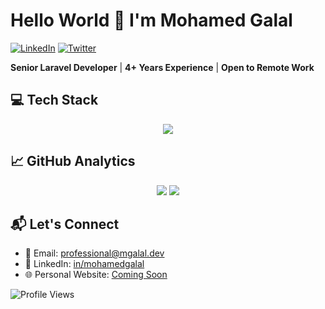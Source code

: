 # Hello World 👋 I'm Mohamed Galal

[![LinkedIn](https://img.shields.io/badge/LinkedIn-0077B5?style=for-the-badge&logo=linkedin&logoColor=white)](https://www.linkedin.com/in/your-profile)
[![Twitter](https://img.shields.io/badge/Twitter-1DA1F2?style=for-the-badge&logo=twitter&logoColor=white)](https://twitter.com/your-handle)

**Senior Laravel Developer** | **4+ Years Experience** | **Open to Remote Work**

## 💻 Tech Stack
<p align="center">
  <img src="https://skillicons.dev/icons?i=laravel,php,js,html,css,linux,mysql,git,nginx,redis" />
</p>

 
## 📈 GitHub Analytics
<p align="center">
  <img src="https://github-readme-stats.vercel.app/api?username=mgalal8866&show_icons=true&theme=dark&hide_border=true" />
  <img src="https://github-readme-stats.vercel.app/api/top-langs/?username=mgalal8866&layout=compact&theme=dark&hide_border=true" />
</p>

## 📬 Let's Connect
- 📧 Email: professional@mgalal.dev
- 💼 LinkedIn: [in/mohamedgalal](https://linkedin.com/in/your-profile)
- 🌐 Personal Website: [Coming Soon](https://)

<img src="https://komarev.com/ghpvc/?username=mgalal8866&style=flat-square&color=blueviolet" alt="Profile Views" />

